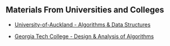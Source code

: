 ## Materials From Universities and Colleges

- [University-of-Auckland - Algorithms & Data Structures](https://www.cs.auckland.ac.nz/courses/compsci220s1t/lectures/lecturenotes/GG-lectures/)

- [Georgia Tech College - Design & Analysis of Algorithms](Georgia-Tech)